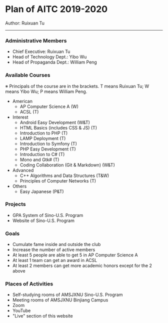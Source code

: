 # Plan of AITC 2019-2020

Author: Ruixuan Tu

---

### Administrative Members

- Chief Executive: Ruixuan Tu
- Head of Technology Dept.: Yibo Wu
- Head of Propaganda Dept.: William Peng

### Available Courses

※ Principals of the course are in the brackets. T means Ruixuan Tu; W means Yibo Wu; P means William Peng.

- American
  - AP Computer Science A (W)
  - ACSL (T)
- Interest
  - Android Easy Development (W&T)
  - HTML Basics (includes CSS & JS) (T)
  - Introduction to PHP (T)
  - LAMP Deployment (T)
  - Introduction to Symfony (T)
  - PHP Easy Development (T)
  - Introduction to C# (T)
  - Mono and Gtk# (T)
  - Coding Collaboration (Git & Markdown) (W&T)
- Advanced
  - C++ Algorithms and Data Structures (T&W)
  - Principles of Computer Networks (T)
- Others
  - Easy Japanese (P&T)

### Projects
- GPA System of Sino-U.S. Program
- Website of Sino-U.S. Program

### Goals

- Cumulate fame inside and outside the club
- Increase the number of active members
- At least 5 people are able to get 5 in AP Computer Science A
- At least 1 team can get an award in ACSL
- At least 2 members can get more academic honors except for the 2 above

### Places of Activities

- Self-studying rooms of AMSJXNU Sino-U.S. Program
- Meeting rooms of AMSJXNU Binjiang Campus
- Zoom
- YouTube
- "Live" section of this website
